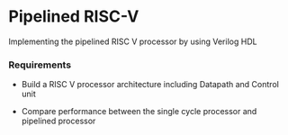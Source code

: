 # Pipelined RISC-V

Implementing the pipelined RISC V processor by using Verilog HDL

### Requirements

-   Build a RISC V processor architecture including Datapath and Control unit

-   Compare performance between the single cycle processor and pipelined processor
